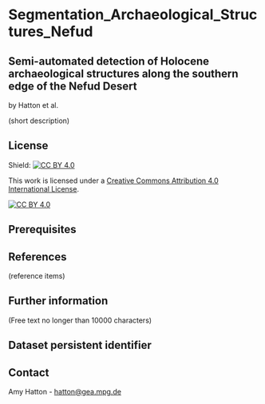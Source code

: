 # Segmentation_Archaeological_Structures_Nefud
## Semi-automated detection of Holocene archaeological structures along the southern edge of the Nefud Desert
by Hatton et al.

(short description)

## License

Shield: [![CC BY 4.0][cc-by-shield]][cc-by]

This work is licensed under a
[Creative Commons Attribution 4.0 International License][cc-by].

[![CC BY 4.0][cc-by-image]][cc-by]

[cc-by]: http://creativecommons.org/licenses/by/4.0/
[cc-by-image]: https://i.creativecommons.org/l/by/4.0/88x31.png
[cc-by-shield]: https://img.shields.io/badge/License-CC%20BY%204.0-lightgrey.svg

## Prerequisites

## References

(reference items)

## Further information

(Free text no longer than 10000 characters)

## Dataset persistent identifier

## Contact
Amy Hatton - hatton@gea.mpg.de






